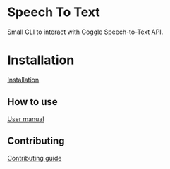 # Speech To Text

Small CLI to interact with Goggle Speech-to-Text API.

# Installation

[Installation](./INSTALLATION.md)

## How to use

[User manual](./MANUAL.md)

## Contributing

[Contributing guide](./CONTRIBUTING.md)